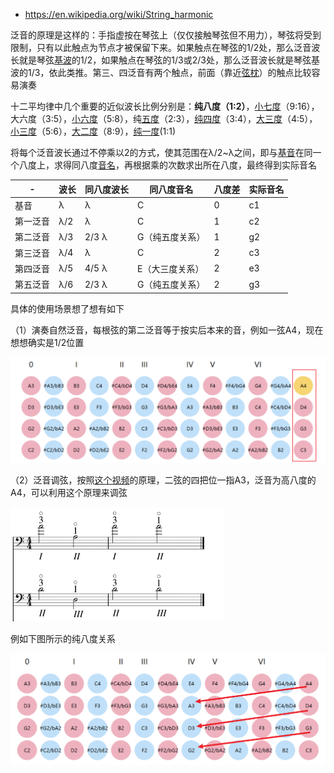 - https://en.wikipedia.org/wiki/String_harmonic

泛音的原理是这样的：手指虚按在琴弦上（仅仅接触琴弦但不用力），琴弦将受到限制，只有以此触点为节点才被保留下来。如果触点在琴弦的1/2处，那么泛音波长就是琴弦[基波](https://baike.baidu.com/item/基波/251870?fromModule=lemma_inlink)的1/2，如果触点在琴弦的1/3或2/3处，那么泛音波长就是琴弦基波的1/3，依此类推。第三、四泛音有两个触点，前面（靠近[弦枕](https://baike.baidu.com/item/弦枕/54161096?fromModule=lemma_inlink)）的触点比较容易演奏

十二平均律中几个重要的近似波长比例分别是：**纯八度（1:2）**，[小七度](https://baike.baidu.com/item/小七度/3334381?fromModule=lemma_inlink)（9:16），大六度（3:5），[小六度](https://baike.baidu.com/item/小六度/3576326?fromModule=lemma_inlink)（5:8），纯[五度](https://baike.baidu.com/item/五度/8803536?fromModule=lemma_inlink)（2:3），[纯四度](https://baike.baidu.com/item/纯四度/6469803?fromModule=lemma_inlink)（3:4），[大三度](https://baike.baidu.com/item/大三度/9925571?fromModule=lemma_inlink)（4:5），[小三度](https://baike.baidu.com/item/小三度/10502636?fromModule=lemma_inlink)（5:6），[大二度](https://baike.baidu.com/item/大二度/3269655?fromModule=lemma_inlink)（8:9），[纯一度](https://baike.baidu.com/item/纯一度/15955431?fromModule=lemma_inlink)(1:1)

将每个泛音波长通过不停乘以2的方式，使其范围在λ/2~λ之间，即与[基音](https://baike.baidu.com/item/基音/659499?fromModule=lemma_inlink)在同一个八度上，求得同八度[音名](https://baike.baidu.com/item/音名/1355359?fromModule=lemma_inlink)，再根据乘的次数求出所在八度，最终得到实际音名

| -        | 波长 | 同八度波长 | 同八度音名      | 八度差 | 实际音名 |
| -------- | ---- | ---------- | --------------- | ------ | -------- |
| 基音     | λ    | λ          | C               | 0      | c1       |
| 第一泛音 | λ/2  | λ          | C               | 1      | c2       |
| 第二泛音 | λ/3  | 2/3 λ      | G（纯五度关系） | 1      | g2       |
| 第三泛音 | λ/4  | λ          | C               | 2      | c3       |
| 第四泛音 | λ/5  | 4/5 λ      | E（大三度关系） | 2      | e3       |
| 第五泛音 | λ/6  | 2/3 λ      | G（纯五度关系） | 2      | g3       |

具体的使用场景想了想有如下

（1）演奏自然泛音，每根弦的第二泛音等于按实后本来的音，例如一弦A4，现在想想确实是1/2位置

![image-20241109225210263](assets/image-20241109225210263.png)

（2）泛音调弦，按照[这个视频](https://www.bilibili.com/video/BV1wf4y1X7j7/?vd_source=a136f72026ee8b3577e31b12a3a6f648)的原理，二弦的四把位一指A3，泛音为高八度的A4，可以利用这个原理来调弦

<img src="assets/image-20241109224759914.png" alt="image-20241109224759914" style="zoom: 50%;" />

例如下图所示的纯八度关系

![image-20241109225439642](assets/image-20241109225439642.png)